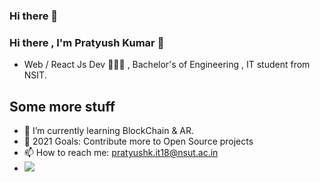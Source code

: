 ### Hi there 👋

<!--
**PratyushK7/PratyushK7** is a ✨ _special_ ✨ repository because its `README.md` (this file) appears on your GitHub profile.

Here are some ideas to get you started:

- 🔭 I’m currently working on ...
- 🌱 I’m currently learning ...
- 👯 I’m looking to collaborate on ...
- 🤔 I’m looking for help with ...
- 💬 Ask me about ...
- 📫 How to reach me: ...
- 😄 Pronouns: ...
- ⚡ Fun fact: ...
-->
### Hi there , I'm Pratyush Kumar 👋

* Web / React Js Dev 👨🏽‍💻 , Bachelor's of Engineering ,  IT student  from NSIT.

## Some more stuff 

- 🌱 I’m currently learning  BlockChain & AR.
- 🥅 2021 Goals: Contribute more to Open Source projects
- 📫 How to reach me: pratyushk.it18@nsut.ac.in
- ![](https://komarev.com/ghpvc/?username=PratyushK7&color=green)
